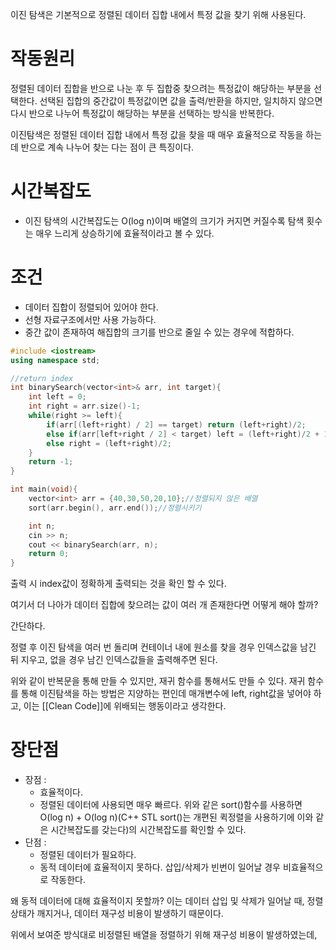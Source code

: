 이진 탐색은 기본적으로 정렬된 데이터 집합 내에서 특정 값을 찾기 위해 사용된다.

# 작동원리

정렬된 데이터 집합을 반으로 나눈 후 두 집합중 찾으려는 특정값이 해당하는 부분을 선택한다. 선택된 집합의 중간값이 특정값이면 값을 출력/반환을 하지만, 일치하지 않으면 다시 반으로 나누어 특정값이 해당하는 부분을 선택하는 방식을 반복한다.

이진탐색은 정렬된 데이터 집합 내에서 특정 값을 찾을 때 매우 효율적으로 작동을 하는데 반으로 계속 나누어 찾는 다는 점이 큰 특징이다.

# 시간복잡도 
- 이진 탐색의 시간복잡도는 O(log n)이며 배열의 크기가 커지면 커질수록 탐색 횟수는 매우 느리게 상승하기에 효율적이라고 볼 수 있다.

# 조건
- 데이터 집합이 정렬되어 있어야 한다.
- 선형 자료구조에서만 사용 가능하다.
- 중간 값이 존재하여 해집합의 크기를 반으로 줄일 수 있는 경우에 적합하다.

```c++ title='Ex'
#include <iostream>
using namespace std;

//return index
int binarySearch(vector<int>& arr, int target){
	int left = 0;
	int right = arr.size()-1;
	while(right >= left){
		if(arr[(left+right) / 2] == target) return (left+right)/2;
		else if(arr[left+right / 2] < target) left = (left+right)/2 + 1;
		else right = (left+right)/2;
	}
	return -1;
}

int main(void){
	vector<int> arr = {40,30,50,20,10};//정렬되지 않은 배열
	sort(arr.begin(), arr.end());//정렬시키기

	int n;
	cin >> n;
	cout << binarySearch(arr, n);
	return 0;
}
```

출력 시 index값이 정확하게 출력되는 것을 확인 할 수 있다.

여기서 더 나아가 데이터 집합에 찾으려는 값이 여러 개 존재한다면 어떻게 해야 할까?

간단하다.

정렬 후 이진 탐색을 여러 번 돌리며 컨테이너 내에 원소를 찾을 경우 인덱스값을 남긴 뒤 지우고, 없을 경우 남긴 인덱스값들을 출력해주면 된다.

위와 같이 반복문을 통해 만들 수 있지만, 재귀 함수를 통해서도 만들 수 있다. 
재귀 함수를 통해 이진탐색을 하는 방법은 지양하는 편인데 매개변수에 left, right값을 넣어야 하고, 
이는 [[Clean Code]]에 위배되는 행동이라고 생각한다.

# 장단점 
- 장점 : 
	- 효율적이다.
	- 정렬된 데이터에 사용되면 매우 빠르다. 위와 같은 sort()함수를 사용하면 O(log n) + O(log n)(C++ STL sort()는 개편된 퀵정렬을 사용하기에 이와 같은 시간복잡도를 갖는다)의 시간복잡도를 확인할 수 있다.
- 단점 : 
	- 정렬된 데이터가 필요하다.
	- 동적 데이터에 효율적이지 못하다. 삽입/삭제가 빈번이 일어날 경우 비효율적으로 작동한다.

왜 동적 데이터에 대해 효율적이지 못할까? 이는 데이터 삽입 및 삭제가 일어날 때, 정렬 상태가 깨지거나, 데이터 재구성 비용이 발생하기 때문이다.

위에서 보여준 방식대로 비정렬된 배열을 정렬하기 위해 재구성 비용이 발생하였는데, 